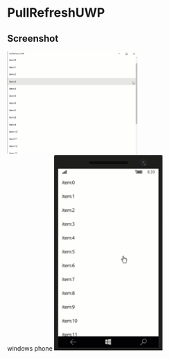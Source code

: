 # PullRefreshUWP

## Screenshot

<img src="Screenshots/screen1.gif" alt="screen1" width="300"/>

<br/>
windows phone

<img src="Screenshots/screen2.gif" alt="screen2" width="250"/>